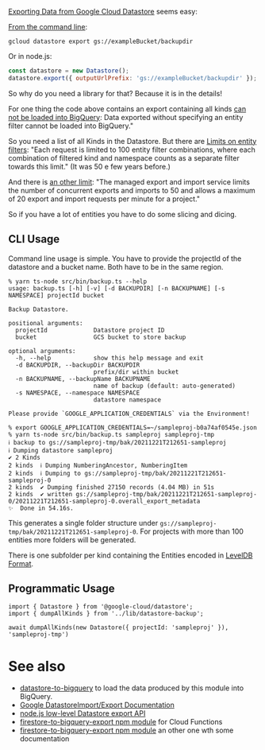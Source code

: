 [Exporting Data from Google Cloud Datastore](https://cloud.google.com/datastore/docs/export-import-entities#rest) seems easy:

[From the command line](https://cloud.google.com/sdk/gcloud/reference/datastore/export):

```
gcloud datastore export gs://exampleBucket/backupdir

```

Or in node.js:

```js
const datastore = new Datastore();
datastore.export({ outputUrlPrefix: 'gs://exampleBucket/backupdir' });
```

So why do you need a library for that? Because it is in the details!

For one thing the code above contains an export containing all kinds [can not be loaded into BigQuery](https://cloud.google.com/bigquery/docs/loading-data-cloud-datastore): Data exported without specifying an entity filter cannot be loaded into BigQuery."

So you need a list of all Kinds in the Datastore. But there are [Limits on entity filters](https://cloud.google.com/datastore/docs/export-import-entities#entity_filter): "Each request is limited to 100 entity filter combinations, where each combination of filtered kind and namespace counts as a separate filter towards this limit." (It was 50 e few years before.)

And there is [an other limit](https://cloud.google.com/datastore/docs/export-import-entities): "The managed export and import service limits the number of concurrent exports and imports to 50 and allows a maximum of 20 export and import requests per minute for a project."

So if you have a lot of entities you have to do some slicing and dicing.

## CLI Usage

Command line usage is simple. You have to provide the projectId of the datastore and a bucket name. Both have to be in the same region.

```
% yarn ts-node src/bin/backup.ts --help
usage: backup.ts [-h] [-v] [-d BACKUPDIR] [-n BACKUPNAME] [-s NAMESPACE] projectId bucket

Backup Datastore.

positional arguments:
  projectId             Datastore project ID
  bucket                GCS bucket to store backup

optional arguments:
  -h, --help            show this help message and exit
  -d BACKUPDIR, --backupDir BACKUPDIR
                        prefix/dir within bucket
  -n BACKUPNAME, --backupName BACKUPNAME
                        name of backup (default: auto-generated)
  -s NAMESPACE, --namespace NAMESPACE
                        datastore namespace

Please provide `GOOGLE_APPLICATION_CREDENTIALS` via the Environment!
```

```
% export GOOGLE_APPLICATION_CREDENTIALS=~/sampleproj-b0a74af0545e.json
% yarn ts-node src/bin/backup.ts sampleproj sampleproj-tmp
ℹ backup to gs://sampleproj-tmp/bak/20211221T212651-sampleproj
ℹ Dumping datastore sampleproj
✔ 2 Kinds
2 kinds  ℹ Dumping NumberingAncestor, NumberingItem
2 kinds  ℹ Dumping to gs://sampleproj-tmp/bak/20211221T212651-sampleproj-0
2 kinds  ✔ Dumping finished 27150 records (4.04 MB) in 51s
2 kinds  ✔ written gs://sampleproj-tmp/bak/20211221T212651-sampleproj-0/20211221T212651-sampleproj-0.overall_export_metadata
✨  Done in 54.16s.
```

This generates a single folder structure under `gs://sampleproj-tmp/bak/20211221T212651-sampleproj-0`. For projects with more than 100 entities more folders will be generated.

There is one subfolder per kind containing the Entities encoded in [LevelDB Format](https://github.com/google/leveldb).

## Programmatic Usage

```
import { Datastore } from '@google-cloud/datastore';
import { dumpAllKinds } from '../lib/datastore-backup';

await dumpAllKinds(new Datastore({ projectId: 'sampleproj' }), 'sampleproj-tmp')
```

# See also

- [datastore-to-bigquery](https://www.npmjs.com/package/datastore-to-bigquery) to load the data produced by this module into BigQuery.
- [Google DatastoreImport/Export Documentation](https://cloud.google.com/datastore/docs/export-import-entities#rest)
- [node.js low-level Datastore export API](https://googleapis.dev/nodejs/datastore/latest/google.datastore.admin.v1.DatastoreAdmin.html#exportEntities2)
- [firestore-to-bigquery-export npm module](https://www.npmjs.com/package/@pokutuna/firestore-to-bigquery) for Cloud Functions
- [firestore-to-bigquery-export npm module](https://www.npmjs.com/package/firestore-to-bigquery-export) an other one wth some documentation
